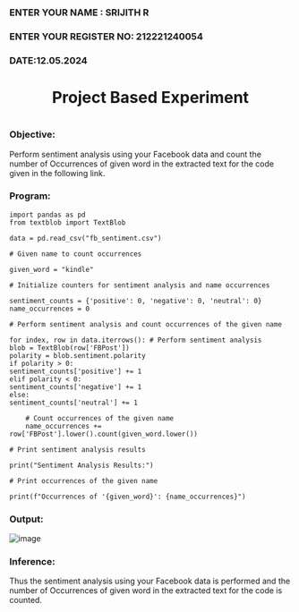 <H3>ENTER YOUR NAME : SRIJITH R</H3>
<H3>ENTER YOUR REGISTER NO: 212221240054 </H3>
<H3>DATE:12.05.2024</H3>

<H1 Align="center">Project Based Experiment<H1>
  
### Objective:
Perform sentiment analysis using your Facebook data and count the number of Occurrences of given word in the extracted text for the code given in the following link.
  
### Program:
```
import pandas as pd
from textblob import TextBlob

data = pd.read_csv("fb_sentiment.csv")

# Given name to count occurrences

given_word = "kindle"

# Initialize counters for sentiment analysis and name occurrences

sentiment_counts = {'positive': 0, 'negative': 0, 'neutral': 0}
name_occurrences = 0

# Perform sentiment analysis and count occurrences of the given name

for index, row in data.iterrows(): # Perform sentiment analysis
blob = TextBlob(row['FBPost'])
polarity = blob.sentiment.polarity
if polarity > 0:
sentiment_counts['positive'] += 1
elif polarity < 0:
sentiment_counts['negative'] += 1
else:
sentiment_counts['neutral'] += 1

    # Count occurrences of the given name
    name_occurrences += row['FBPost'].lower().count(given_word.lower())

# Print sentiment analysis results

print("Sentiment Analysis Results:")

# Print occurrences of the given name

print(f"Occurrences of '{given_word}': {name_occurrences}")

```

### Output:
![image](https://github.com/srijithmass/Project-Based-Experiment-AAI/assets/86846530/7a3ae4da-9bf1-4c69-b1d0-ba6193d4e89e)


### Inference:

Thus the sentiment analysis using your Facebook data  is performed and the number of Occurrences of given word in the extracted text for the code is counted.
```
